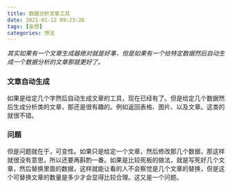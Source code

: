 ```yaml
---
title: 数据分析文章工具
date: 2021-01-12 09:23:26
tags: [妄想]
categories: 想法
---
```

*其实如果有一个文章生成器绝对就是好事，但是如果有一个给特定数据然后自动生成一个数据分析的文章那就更好了。*

### 文章自动生成
如果是给定几个字然后自动生成文章的工具，现在已经有了。但是给定几个数据然后生成分析类的文章，那还是很有趣的。例如返回表格、图片、以及文章。这类的就很不错。

### 问题
但是问题就在于，可变性。如果只是给定一个文章，然后修改那几个数据，那这样就很没有意思，所以还要再斟酌一番。如果是比较死板的做法，就是写死好几个文章，然后替换里面的数据，这样就能让看的人不会察觉是几个文章的替换，但是这个可替换文章的数量是多少才会显得比较合理。这又是一个问题。